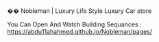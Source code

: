 �� Nobleman | Luxury Life Style
Luxury Car store

You Can Open And Watch Building Sequances : 
https://abdu11ahahmed.github.io/Nobleman/pages/ 
